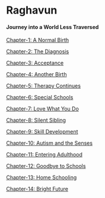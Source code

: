 # Raghavun

#### Journey into a World Less Traversed

<a href="https://ranjanithiagu.github.io/Chapter_1.html">Chapter-1: A Normal Birth</a>

<a href="https://ranjanithiagu.github.io/Chapter_2.html">Chapter-2: The Diagnosis</a>

<a href="https://ranjanithiagu.github.io/Chapter_3.html">Chapter-3: Acceptance</a>

<a href="https://ranjanithiagu.github.io/Chapter_4.html">Chapter-4: Another Birth</a>

<a href="https://ranjanithiagu.github.io/Chapter_5.html">Chapter-5: Therapy Continues</a>

<a href="https://ranjanithiagu.github.io/Chapter_6.html">Chapter-6: Special Schools</a>

<a href="https://ranjanithiagu.github.io/Chapter_7.html">Chapter-7: Love What You Do</a>

<a href="https://ranjanithiagu.github.io/Chapter_8.html">Chapter-8: Silent Sibling</a>

<a href="https://ranjanithiagu.github.io/Chapter_9.html">Chapter-9: Skill Development</a>

<a href="https://ranjanithiagu.github.io/Chapter_10.html">Chapter-10: Autism and the Senses</a>

<a href="https://ranjanithiagu.github.io/Chapter_11.html">Chapter-11: Entering Adulthood</a>

<a href="https://ranjanithiagu.github.io/Chapter_102.html">Chapter-12: Goodbye to Schools</a>

<a href="https://ranjanithiagu.github.io/Chapter_13.html">Chapter-13: Home Schooling</a>

<a href="https://ranjanithiagu.github.io/Chapter_14.html">Chapter-14: Bright Future</a>
